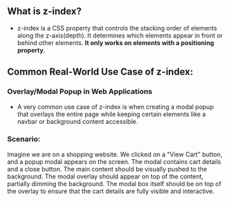 ## What is z-index?
- z-index is a CSS property that controls the stacking order of elements along the z-axis(depth). It determines which elements appear in front or behind other elements. **It only works on elements with a positioning property**.

## Common Real-World Use Case of z-index:
### Overlay/Modal Popup in Web Applications
- A very common use case of z-index is when creating a modal popup that overlays the entire page while keeping certain elements like a navbar or background content accessible.

### Scenario:
Imagine we are on a shopping website. We clicked on a "View Cart" button, and a popup modal appears on the screen. The modal contains cart details and a close button. The main content should be visually pushed to the background. The modal overlay should appear on top of the content, partially dimming the background. The modal box itself should be on top of the overlay to ensure that the cart details are fully visible and interactive.